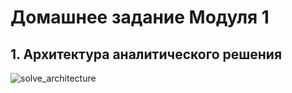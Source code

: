 # Домашнее задание Модуля 1
## 1. Архитектура аналитического решения
![solve_architecture](https://github.com/Qehh/Data-Engineering/assets/58768263/d1dea5c0-2439-475b-8f80-2365cd3714d4)
